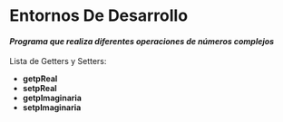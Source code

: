 # Entornos De Desarrollo
#### *Programa que realiza diferentes operaciones de números complejos*

Lista de Getters y Setters:
* **getpReal**
* **setpReal**
* **getpImaginaria**
* **setpImaginaria**
